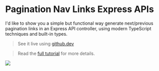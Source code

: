 # Pagination Nav Links Express APIs

I'd like to show you a simple but functional way generate next/previous pagination links in an Express API controller, using modern TypeScript techniques and built-in types.

> See it live using [github.dev](https://github.dev/chalu/tutorials-src/blob/main/pagination-links/src/flights.controller.ts)

> Read the [full tutorial](https://chalu.hashnode.dev/a-better-developer-friendly-approach-to-typed-api-handlers-using-express-typescript) for more details.

![](./static/images/pagination-links-express-api.png)